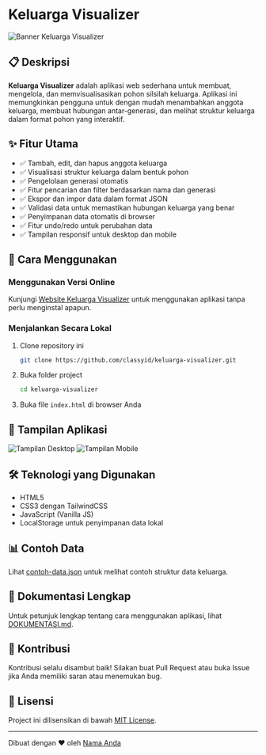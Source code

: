 # Keluarga Visualizer

![Banner Keluarga Visualizer](https://via.placeholder.com/800x200?text=Keluarga+Visualizer)

## 📋 Deskripsi

**Keluarga Visualizer** adalah aplikasi web sederhana untuk membuat, mengelola, dan memvisualisasikan pohon silsilah keluarga. Aplikasi ini memungkinkan pengguna untuk dengan mudah menambahkan anggota keluarga, membuat hubungan antar-generasi, dan melihat struktur keluarga dalam format pohon yang interaktif.

## ✨ Fitur Utama

- ✅ Tambah, edit, dan hapus anggota keluarga
- ✅ Visualisasi struktur keluarga dalam bentuk pohon
- ✅ Pengelolaan generasi otomatis
- ✅ Fitur pencarian dan filter berdasarkan nama dan generasi
- ✅ Ekspor dan impor data dalam format JSON
- ✅ Validasi data untuk memastikan hubungan keluarga yang benar
- ✅ Penyimpanan data otomatis di browser
- ✅ Fitur undo/redo untuk perubahan data
- ✅ Tampilan responsif untuk desktop dan mobile

## 🚀 Cara Menggunakan

### Menggunakan Versi Online

Kunjungi [Website Keluarga Visualizer](https://classyid.github.io/keluarga-visualizer/keluarga.html) untuk menggunakan aplikasi tanpa perlu menginstal apapun.

### Menjalankan Secara Lokal

1. Clone repository ini
   ```bash
   git clone https://github.com/classyid/keluarga-visualizer.git
   ```

2. Buka folder project
   ```bash
   cd keluarga-visualizer
   ```

3. Buka file `index.html` di browser Anda

## 📱 Tampilan Aplikasi

![Tampilan Desktop](https://via.placeholder.com/800x450?text=Tampilan+Desktop)
![Tampilan Mobile](https://via.placeholder.com/400x700?text=Tampilan+Mobile)

## 🛠️ Teknologi yang Digunakan

- HTML5
- CSS3 dengan TailwindCSS
- JavaScript (Vanilla JS)
- LocalStorage untuk penyimpanan data lokal

## 📊 Contoh Data

Lihat [contoh-data.json](./contoh-data.json) untuk melihat contoh struktur data keluarga.

## 📖 Dokumentasi Lengkap

Untuk petunjuk lengkap tentang cara menggunakan aplikasi, lihat [DOKUMENTASI.md](./DOKUMENTASI.md).

## 🤝 Kontribusi

Kontribusi selalu disambut baik! Silakan buat Pull Request atau buka Issue jika Anda memiliki saran atau menemukan bug.

## 📄 Lisensi

Project ini dilisensikan di bawah [MIT License](./LICENSE).

---

Dibuat dengan ❤️ oleh [Nama Anda](https://github.com/username)
